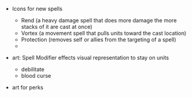 - Icons for new spells
    - Rend (a heavy damage spell that does more damage the more stacks of it are cast at once)
    - Vortex (a movement spell that pulls units toward the cast location)
    - Protection (removes self or allies from the targeting of a spell)
    - 
- art: Spell Modifier effects visual representation to stay on units
    - debilitate
    - blood curse

- art for perks